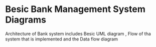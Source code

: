 # Besic Bank Management System Diagrams
  Architecture of Bank system includes Besic UML diagram , Flow of tha system that is implemented and the Data flow diagram 
